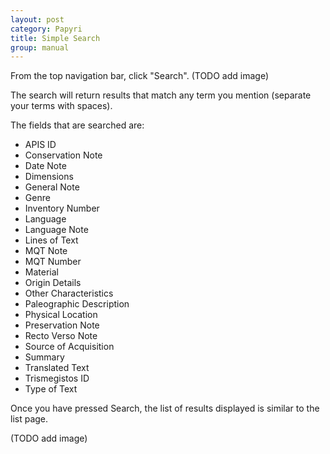 ```yaml
---
layout: post
category: Papyri
title: Simple Search
group: manual
---
```


From the top navigation bar, click "Search".
(TODO add image)

The search will return results that match any term you mention (separate your terms with spaces).

The fields that are searched are:
* APIS ID
* Conservation Note
* Date Note
* Dimensions
* General Note
* Genre
* Inventory Number
* Language
* Language Note
* Lines of Text
* MQT Note
* MQT Number
* Material
* Origin Details
* Other Characteristics
* Paleographic Description
* Physical Location
* Preservation Note
* Recto Verso Note
* Source of Acquisition
* Summary
* Translated Text
* Trismegistos ID
* Type of Text

Once you have pressed Search, the list of results displayed is similar to the list page.

(TODO add image)


